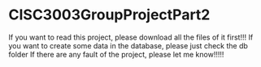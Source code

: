 # CISC3003GroupProjectPart2
If you want to read this project, please download all the files of it first!!!
If you want to create some data in the database, please just check the db folder
If there are any fault of the project, please let me know!!!!!
